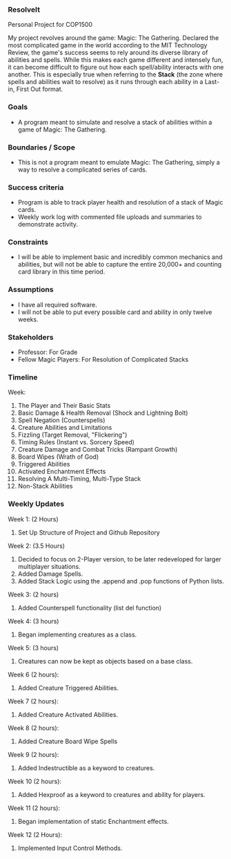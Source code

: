 ### ResolveIt
Personal Project for COP1500


My project revolves around the game: Magic: The Gathering. Declared the most complicated game in the world according to the MIT Technology Review, the game's success seems to rely around its diverse library of abilities and spells. While this makes each game different and intensely fun, it can become difficult to figure out how each spell/ability interacts with one another. This is especially true when referring to the **Stack** (the zone where spells and abilities wait to resolve) as it runs through each ability in a Last-in, First Out format. 
### Goals

-   A program meant to simulate and resolve a stack of abilities within a game of Magic: The Gathering.

### Boundaries / Scope

-   This is not a program meant to emulate Magic: The Gathering, simply a way to resolve a complicated series of cards.

### Success criteria

-   Program is able to track player health and resolution of a stack of Magic cards.
-   Weekly work log with commented file uploads and summaries to demonstrate activity.

### Constraints

-   I will be able to implement basic and incredibly common mechanics and abilities, but will not be able to capture the entire 20,000+ and counting card library in this time period.

### Assumptions

-   I have all required software.
-   I will not be able to put every possible card and ability in only twelve weeks.

### Stakeholders

-   Professor: For Grade
-  	 Fellow Magic Players: For Resolution of Complicated Stacks

### Timeline

Week:

1.   The Player and Their Basic Stats
2.   Basic Damage & Health Removal (Shock and Lightning Bolt)
3.   Spell Negation (Counterspells)
4.   Creature Abilities and Limitations 
5.   Fizzling (Target Removal, "Flickering")
6.   Timing Rules (Instant vs. Sorcery Speed)
7.   Creature Damage and Combat Tricks (Rampant Growth)
8.   Board Wipes (Wrath of God)
9.   Triggered Abilities
10.  Activated Enchantment Effects
11.  Resolving A Multi-Timing, Multi-Type Stack
12.  Non-Stack Abilities

### Weekly Updates
Week 1: (2 Hours)

1.  Set Up Structure of Project and Github Repository 

Week 2: (3.5 Hours)

1.   Decided to focus on 2-Player version, to be later redeveloped for larger multiplayer situations. 
2.   Added Damage Spells. 
3.   Added Stack Logic using the .append and .pop functions of Python lists.

Week 3: (2 hours)

1. Added Counterspell functionality (list del function)

Week 4: (3 hours)

1. Began implementing creatures as a class.

Week 5: (3 hours)

1. Creatures can now be kept as objects based on a base class.

Week 6 (2 hours):

1. Added Creature Triggered Abilities.

Week 7 (2 hours):

1. Added Creature Activated Abilities.

Week 8 (2 hours):

1. Added Creature Board Wipe Spells

Week 9 (2 hours):

1. Added Indestructible as a keyword to creatures.

Week 10 (2 hours):

1. Added Hexproof as a keyword to creatures and ability for players.

Week 11 (2 hours):

1. Began implementation of static Enchantment effects.

Week 12 (2 Hours):

1. Implemented Input Control Methods.

